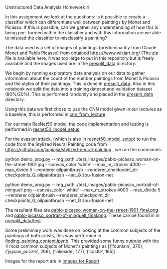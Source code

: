Unstructured Data Analysis Homework 4


In this assignment we look at the questions:
Is it possible to create a classifier which can differentiate well between paintings by Monet
and Picasso. If this is possible, can we gather any understanding of how this is being per-
formed within the classifier and with this information are we able to mislead the classifier to misclassify a painting?

The data used is a set of images of paintings (predominantly from Claude Monet and Pablo Picasso) from obtained https://www.wikiart.org/ (The zip file is available here, it was too large to put in this repository but is freely available and the images used are in the [presplit_data](./presplit_data) directory. 

We begin by running exploratory data analysis on our data to gather information about the count of the number paintings from Monet & Picasso and the styles of their paintings. This is done in [presplit_data](./code/data_EDA.ipynb). Also in this notebook we split the data into a training dateset and validation dataset (80%/20%). This is performed randomly and placed in the [presplit_data](./presplit_data) directory. 

Using this data we first chose to use the CNN model given in our lectures as a baseline, this is performed in [cnn_from_lecture](./code/cnn_from_lecture.ipynb)

For our main ResNet50 model, the code implementation and testing is performed in [resnet50_model_setup](./code/resnet50_model_setup.ipynb)

For the evasion attack, (which is also in [resnet50_model_setup](./code/resnet50_model_setup.ipynb)) to run the code from the Stylized Neural Painting code from https://github.com/jiupinjia/stylized-neural-painting , we ran the commands: 

python demo_prog.py --img_path ./test_images/pablo-picasso_woman-on-the-street-1901.jpg --canvas_color 'white' --max_m_strokes 4000 --max_divide 5 --renderer oilpaintbrush --renderer_checkpoint_dir checkpoints_G_oilpaintbrush --net_G zou-fusion-net    

python demo_prog.py --img_path ./test_images/pablo-picasso_portrait-of-minguell.png --canvas_color 'white' --max_m_strokes 4000 --max_divide 5 --renderer oilpaintbrush --renderer_checkpoint_dir checkpoints_G_oilpaintbrush --net_G zou-fusion-net   

The resultant files are [pablo-picasso_woman-on-the-street-1901_final.png](./presplit_data/test/pablo-picasso_woman-on-the-street-1901_final.png) and [pablo-picasso_portrait-of-minguell_final.png](./presplit_data/test/pablo-picasso_portrait-of-minguell_final.png). These can be found in  in [presplit_data/test](./presplit_data/test)

Some preliminary work was done on looking at the common subjects of the paintings of both artists, this was performed in [finding_painting_content.ipynb](./code/finding_painting_content.ipynb). This provided some funny outputs with the 4 most common subjects of Monet's paintings as [('fountain', 370), ('jigsaw_puzzle', 266), ('lakeside', 177), ('castle', 165)].

Images for the report are in [Images for Report](./images_for_report)
